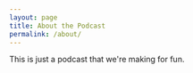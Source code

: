 ```yaml
---
layout: page
title: About the Podcast
permalink: /about/
---
```


This is just a podcast that we're making for fun.
